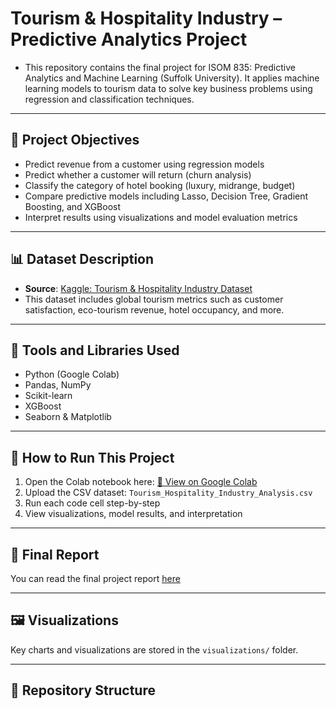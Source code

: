 # Tourism & Hospitality Industry – Predictive Analytics Project

- This repository contains the final project for ISOM 835: Predictive Analytics and Machine Learning (Suffolk University). 
It applies machine learning models to tourism data to solve key business problems using regression and classification techniques.
---

## 📌 Project Objectives

- Predict revenue from a customer using regression models
- Predict whether a customer will return (churn analysis)
- Classify the category of hotel booking (luxury, midrange, budget)
- Compare predictive models including Lasso, Decision Tree, Gradient Boosting, and XGBoost
- Interpret results using visualizations and model evaluation metrics

---

## 📊 Dataset Description

- **Source**: [Kaggle: Tourism & Hospitality Industry Dataset](https://www.kaggle.com/datasets/smithmurphy/tourism-and-hospitality-industry-analysis-dataset)
- This dataset includes global tourism metrics such as customer satisfaction, eco-tourism revenue, hotel occupancy, and more.

---

## 🔧 Tools and Libraries Used

- Python (Google Colab)
- Pandas, NumPy
- Scikit-learn
- XGBoost
- Seaborn & Matplotlib

---

## 🚀 How to Run This Project

1. Open the Colab notebook here: [📓 View on Google Colab](https://colab.research.google.com/drive/YOUR_NOTEBOOK_LINK_HERE)
2. Upload the CSV dataset: `Tourism_Hospitality_Industry_Analysis.csv`
3. Run each code cell step-by-step
4. View visualizations, model results, and interpretation

---

## 📄 Final Report

You can read the final project report [here](Final_Report.pdf)

---

## 🖼 Visualizations

Key charts and visualizations are stored in the `visualizations/` folder.

---

## 📁 Repository Structure




